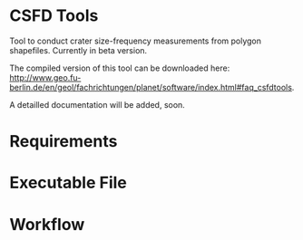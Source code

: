 # CSFD Tools
Tool to conduct crater size-frequency measurements from polygon shapefiles.
Currently in beta version.

The compiled version of this tool can be downloaded here: 
http://www.geo.fu-berlin.de/en/geol/fachrichtungen/planet/software/index.html#faq_csfdtools.

A detailled documentation will be added, soon.

# Requirements


# Executable File


# Workflow


